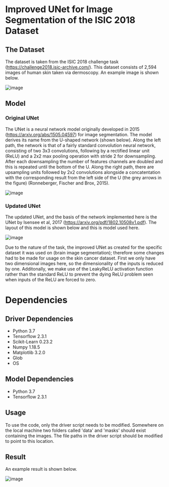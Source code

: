 # Improved UNet for Image Segmentation of the ISIC 2018 Dataset

## The Dataset

The dataset is taken from the ISIC 2018 challenge task (https://challenge2018.isic-archive.com/). This dataset consists of 2,594 images of human skin taken via dermoscopy. An example image is shown below.

![image]()

## Model

### Original UNet
The UNet is a neural network model originally developed in 2015 (https://arxiv.org/abs/1505.04597) for image segmentation. The model derives its name from the U-shaped network (shown below). Along the left path, the network is that of a fairly standard convolution neural network, consisting of two 3x3 convolutions, following by a rectified linear unit (ReLU) and a 2x2 max pooling operation with stride 2 for downsampling.  After each downsampling the number of features channels are doubled and this is repeated until the bottom of the U. Along the right path, there are upsampling units followed by 2x2 convolutions alongside a concatentation with the corresponding result from the left side of the U (the grey arrows in the figure) (Ronneberger, Fischer and Brox, 2015). 

![image]()

### Updated UNet
The updated UNet, and the basis of the network implemented here is the UNet by Isensee et al, 2017 (https://arxiv.org/pdf/1802.10508v1.pdf). The layout of this model is shown below and this is model used here. 

![image]()

Due to the nature of the task, the improved UNet as created for the specific dataset it was used on (brain image segmentation); therefore some changes had to be made for usage on the skin cancer dataset. First we only have two dimensional images here, so the dimensionality of the inputs is reduced by one. Additonally, we make use of the LeakyReLU activation function rather than the standard ReLU to prevent the dying ReLU problem seen when inputs of the ReLU are forced to zero. 

# Dependencies

## Driver Dependencies

* Python 3.7
* Tensorflow 2.3.1
* Scikit-Learn 0.23.2
* Numpy 1.18.5
* Matplotlib 3.2.0
* Glob
* OS

## Model Dependencies

* Python 3.7
* Tensorflow 2.3.1

## Usage

To use the code, only the driver script needs to be modified. Somewhere on the local machine two folders called 'data' and 'masks' should exist containing the images. The file paths in the driver script should be modified to point to this location. 

## Result
An example result is shown below.

![image]()